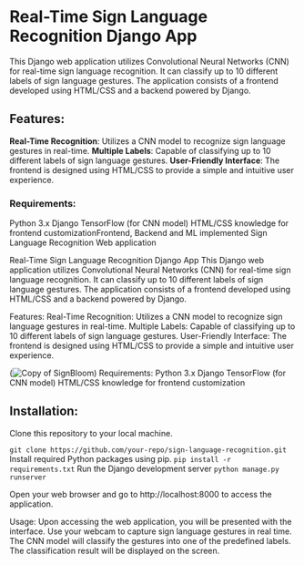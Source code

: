 # Real-Time Sign Language Recognition Django App
This Django web application utilizes Convolutional Neural Networks (CNN) for real-time sign language recognition. It can classify up to 10 different labels of sign language gestures. The application consists of a frontend developed using HTML/CSS and a backend powered by Django.

## Features:
**Real-Time Recognition**: Utilizes a CNN model to recognize sign language gestures in real-time.
**Multiple Labels**: Capable of classifying up to 10 different labels of sign language gestures.
**User-Friendly Interface**: The frontend is designed using HTML/CSS to provide a simple and intuitive user experience.

### Requirements:
Python 3.x
Django
TensorFlow (for CNN model)
HTML/CSS knowledge for frontend customizationFrontend, Backend and ML implemented Sign Language Recognition Web application


Real-Time Sign Language Recognition Django App
This Django web application utilizes Convolutional Neural Networks (CNN) for real-time sign language recognition. It can classify up to 10 different labels of sign language gestures. The application consists of a frontend developed using HTML/CSS and a backend powered by Django.

Features:
Real-Time Recognition: Utilizes a CNN model to recognize sign language gestures in real-time.
Multiple Labels: Capable of classifying up to 10 different labels of sign language gestures.
User-Friendly Interface: The frontend is designed using HTML/CSS to provide a simple and intuitive user experience.

(![Copy of SignBloom](https://github.com/Anjila-26/Signlanguagerecognition/assets/54539708/c5054c78-5708-4699-a7a0-1919d91ef3b0))
Requirements:
Python 3.x
Django
TensorFlow (for CNN model)
HTML/CSS knowledge for frontend customization

## Installation:
Clone this repository to your local machine.

`git clone https://github.com/your-repo/sign-language-recognition.git`
Install required Python packages using pip.
`pip install -r requirements.txt`
Run the Django development server
`python manage.py runserver`

Open your web browser and go to http://localhost:8000 to access the application.

Usage:
Upon accessing the web application, you will be presented with the interface.
Use your webcam to capture sign language gestures in real time.
The CNN model will classify the gestures into one of the predefined labels.
The classification result will be displayed on the screen.

